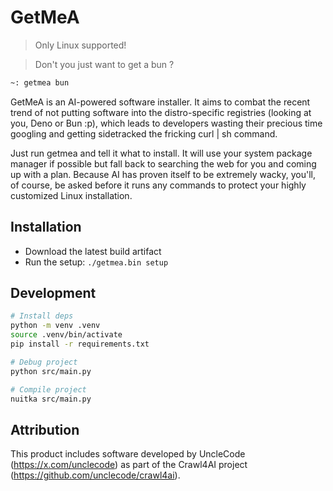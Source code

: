 # GetMeA

> Only Linux supported!

> Don't you just want to get a bun ?

```bash
~: getmea bun
```

GetMeA is an AI-powered software installer. It aims to combat the recent trend of not putting software into the distro-specific registries (looking at you, Deno or Bun :p), which leads to developers wasting their precious time googling and getting sidetracked the fricking curl <someaddress> | sh command.

Just run getmea and tell it what to install. It will use your system package manager if possible but fall back to searching the web for you and coming up with a plan. Because AI has proven itself to be extremely wacky, you'll, of course, be asked before it runs any commands to protect your highly customized Linux installation.

## Installation

- Download the latest build artifact
- Run the setup: `./getmea.bin setup`

## Development

```bash
# Install deps
python -m venv .venv
source .venv/bin/activate
pip install -r requirements.txt

# Debug project
python src/main.py

# Compile project
nuitka src/main.py 
```

## Attribution

This product includes software developed by UncleCode (<https://x.com/unclecode>) as part of the Crawl4AI project (<https://github.com/unclecode/crawl4ai>).
